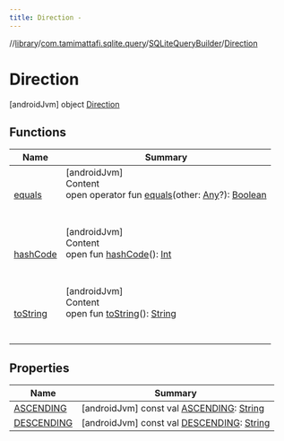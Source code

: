 ```yaml
---
title: Direction -
---
```

//[library](../../../index.md)/[com.tamimattafi.sqlite.query](../../index.md)/[SQLiteQueryBuilder](../index.md)/[Direction](index.md)



# Direction  
 [androidJvm] object [Direction](index.md)   


## Functions  
  
|  Name|  Summary| 
|---|---|
| <a name="kotlin/Any/equals/#kotlin.Any?/PointingToDeclaration/"></a>[equals](../../-s-q-lite-query-utils/index.md#%5Bkotlin%2FAny%2Fequals%2F%23kotlin.Any%3F%2FPointingToDeclaration%2F%5D%2FFunctions%2F-2129247523)| <a name="kotlin/Any/equals/#kotlin.Any?/PointingToDeclaration/"></a>[androidJvm]  <br>Content  <br>open operator fun [equals](../../-s-q-lite-query-utils/index.md#%5Bkotlin%2FAny%2Fequals%2F%23kotlin.Any%3F%2FPointingToDeclaration%2F%5D%2FFunctions%2F-2129247523)(other: [Any](https://kotlinlang.org/api/latest/jvm/stdlib/kotlin/-any/index.html)?): [Boolean](https://kotlinlang.org/api/latest/jvm/stdlib/kotlin/-boolean/index.html)  <br><br><br>
| <a name="kotlin/Any/hashCode/#/PointingToDeclaration/"></a>[hashCode](../../-s-q-lite-query-utils/index.md#%5Bkotlin%2FAny%2FhashCode%2F%23%2FPointingToDeclaration%2F%5D%2FFunctions%2F-2129247523)| <a name="kotlin/Any/hashCode/#/PointingToDeclaration/"></a>[androidJvm]  <br>Content  <br>open fun [hashCode](../../-s-q-lite-query-utils/index.md#%5Bkotlin%2FAny%2FhashCode%2F%23%2FPointingToDeclaration%2F%5D%2FFunctions%2F-2129247523)(): [Int](https://kotlinlang.org/api/latest/jvm/stdlib/kotlin/-int/index.html)  <br><br><br>
| <a name="kotlin/Any/toString/#/PointingToDeclaration/"></a>[toString](../../-s-q-lite-query-utils/index.md#%5Bkotlin%2FAny%2FtoString%2F%23%2FPointingToDeclaration%2F%5D%2FFunctions%2F-2129247523)| <a name="kotlin/Any/toString/#/PointingToDeclaration/"></a>[androidJvm]  <br>Content  <br>open fun [toString](../../-s-q-lite-query-utils/index.md#%5Bkotlin%2FAny%2FtoString%2F%23%2FPointingToDeclaration%2F%5D%2FFunctions%2F-2129247523)(): [String](https://kotlinlang.org/api/latest/jvm/stdlib/kotlin/-string/index.html)  <br><br><br>


## Properties  
  
|  Name|  Summary| 
|---|---|
| <a name="com.tamimattafi.sqlite.query/SQLiteQueryBuilder.Direction/ASCENDING/#/PointingToDeclaration/"></a>[ASCENDING](-a-s-c-e-n-d-i-n-g.md)| <a name="com.tamimattafi.sqlite.query/SQLiteQueryBuilder.Direction/ASCENDING/#/PointingToDeclaration/"></a> [androidJvm] const val [ASCENDING](-a-s-c-e-n-d-i-n-g.md): [String](https://kotlinlang.org/api/latest/jvm/stdlib/kotlin/-string/index.html)   <br>
| <a name="com.tamimattafi.sqlite.query/SQLiteQueryBuilder.Direction/DESCENDING/#/PointingToDeclaration/"></a>[DESCENDING](-d-e-s-c-e-n-d-i-n-g.md)| <a name="com.tamimattafi.sqlite.query/SQLiteQueryBuilder.Direction/DESCENDING/#/PointingToDeclaration/"></a> [androidJvm] const val [DESCENDING](-d-e-s-c-e-n-d-i-n-g.md): [String](https://kotlinlang.org/api/latest/jvm/stdlib/kotlin/-string/index.html)   <br>

